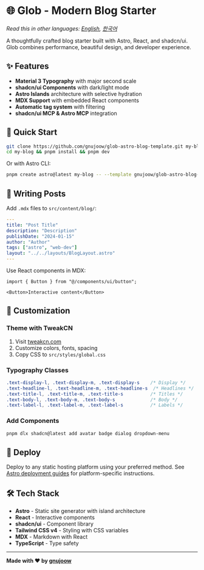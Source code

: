 # 🌐 Glob - Modern Blog Starter

*Read this in other languages: [English](README.md), [한국어](README-ko.md)*

A thoughtfully crafted blog starter built with Astro, React, and shadcn/ui. Glob combines performance, beautiful design, and developer experience.

## ✨ Features

- **Material 3 Typography** with major second scale
- **shadcn/ui Components** with dark/light mode
- **Astro Islands** architecture with selective hydration
- **MDX Support** with embedded React components
- **Automatic tag system** with filtering
- **shadcn/ui MCP & Astro MCP** integration

## 🚀 Quick Start

```bash
git clone https://github.com/gnujoow/glob-astro-blog-template.git my-blog
cd my-blog && pnpm install && pnpm dev
```

Or with Astro CLI:
```bash
pnpm create astro@latest my-blog -- --template gnujoow/glob-astro-blog-template
```

## 📝 Writing Posts

Add `.mdx` files to `src/content/blog/`:

```yaml
---
title: "Post Title"
description: "Description"
publishDate: "2024-01-15"
author: "Author"
tags: ["astro", "web-dev"]
layout: "../../layouts/BlogLayout.astro"
---
```

Use React components in MDX:
```mdx
import { Button } from "@/components/ui/button";

<Button>Interactive content</Button>
```

## 🎨 Customization

### Theme with TweakCN
1. Visit [tweakcn.com](https://tweakcn.com/)
2. Customize colors, fonts, spacing
3. Copy CSS to `src/styles/global.css`

### Typography Classes
```css
.text-display-l, .text-display-m, .text-display-s    /* Display */
.text-headline-l, .text-headline-m, .text-headline-s  /* Headlines */
.text-title-l, .text-title-m, .text-title-s          /* Titles */
.text-body-l, .text-body-m, .text-body-s             /* Body */
.text-label-l, .text-label-m, .text-label-s          /* Labels */
```

### Add Components
```bash
pnpm dlx shadcn@latest add avatar badge dialog dropdown-menu
```

## 🚀 Deploy

Deploy to any static hosting platform using your preferred method. See [Astro deployment guides](https://docs.astro.build/en/guides/deploy/) for platform-specific instructions.

## 🛠️ Tech Stack

- **Astro** - Static site generator with island architecture
- **React** - Interactive components
- **shadcn/ui** - Component library
- **Tailwind CSS v4** - Styling with CSS variables
- **MDX** - Markdown with React
- **TypeScript** - Type safety

---

**Made with ❤️ by [gnujoow](https://github.com/gnujoow)**